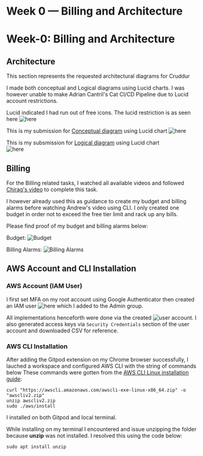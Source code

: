 # Week 0 — Billing and Architecture

# Week-0: Billing and Architecture
## Architecture
This section represents the requested architectural diagrams for Cruddur

I made both conceptual and Logical diagrams using Lucid charts.
I was however unable to make Adrian Cantril's Cat CI/CD Pipeline due to Lucid account restrictions. 

Lucid indicated I had run out of free icons. The lucid restriction is as seen here ![here]()

This is my submission for [Conceptual diagram](https://lucid.app/lucidchart/c50b264f-e17b-495d-9a39-5c23ddbec7a0/edit?viewport_loc=-2394%2C-322%2C2606%2C1216%2C0_0&invitationId=inv_09077203-7296-45c4-a02d-c4c66242c2c7) using Lucid chart 
![here]()

This is my subsmission for [Logical diagram](https://lucid.app/lucidchart/c50b264f-e17b-495d-9a39-5c23ddbec7a0/edit?viewport_loc=-594%2C-151%2C2222%2C1037%2CLvNx.WRbXoQp&invitationId=inv_09077203-7296-45c4-a02d-c4c66242c2c7) using Lucid chart  
![here]()

## Billing
For the Billing related tasks, I watched all available videos and followed [Chirag's video](https://www.youtube.com/watch?v=OVw3RrlP-sI&list=PLBfufR7vyJJ7k25byhRXJldB5AiwgNnWv&index=13) to complete this task.

I however already used this as guidance to create my budget and billing alarms before watching Andrew's video using CLI. I only created one budget in order not to exceed the free tier limit and rack up any bills.

Please find proof of my budget and billing alarms below:

Budget:
![Budget]()


Billing Alarms:
![Billing Alarms]()
## AWS Account and CLI Installation

### AWS Account (IAM User)
I first set MFA on my root account using Google Authenticator then created an IAM user ![here]() which I added to the Admin group. 

All implementations henceforth were done via the created ![user account]().
I also generated access keys via `Security Credentials` section of the user account and downloaded CSV for reference.

### AWS CLI Installation
After adding the Gitpod extension on my Chrome browser successfully, I lauched a workspace and configured AWS CLI with the string of commands below
These commands were gotten from the [AWS CLI Linux installation guide](https://docs.aws.amazon.com/cli/latest/userguide/getting-started-install.html):

```
curl "https://awscli.amazonaws.com/awscli-exe-linux-x86_64.zip" -o "awscliv2.zip"
unzip awscliv2.zip
sudo ./aws/install
```

I installed on both Gitpod and local terminal.

While installing on my terminal I encountered and issue unzipping the folder because **unzip** was not installed.
I resolved this using the code below:

```
sudo apt install unzip
```


